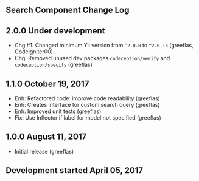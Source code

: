 Search Component Change Log
---------------------------

2.0.0 Under development
-----------------------
* Chg #1: Changed minimum Yii version from `^2.0.0` to `^2.0.13` (greeflas, CodeIgniter00)
* Chg: Removed unused dev packages `codeception/verify` and `codeception/specify` (greeflas)

1.1.0 October 19, 2017
----------------------
* Enh: Refactored code: improve code readability (greeflas)
* Enh: Creates interface for custom search query (greeflas)
* Enh: Improved unit tests (greeflas)
* Fix: Use Inflector if label for model not specified (greeflas)

1.0.0 August 11, 2017
---------------------
* Initial release (greeflas)

Development started April 05, 2017
----------------------------------
